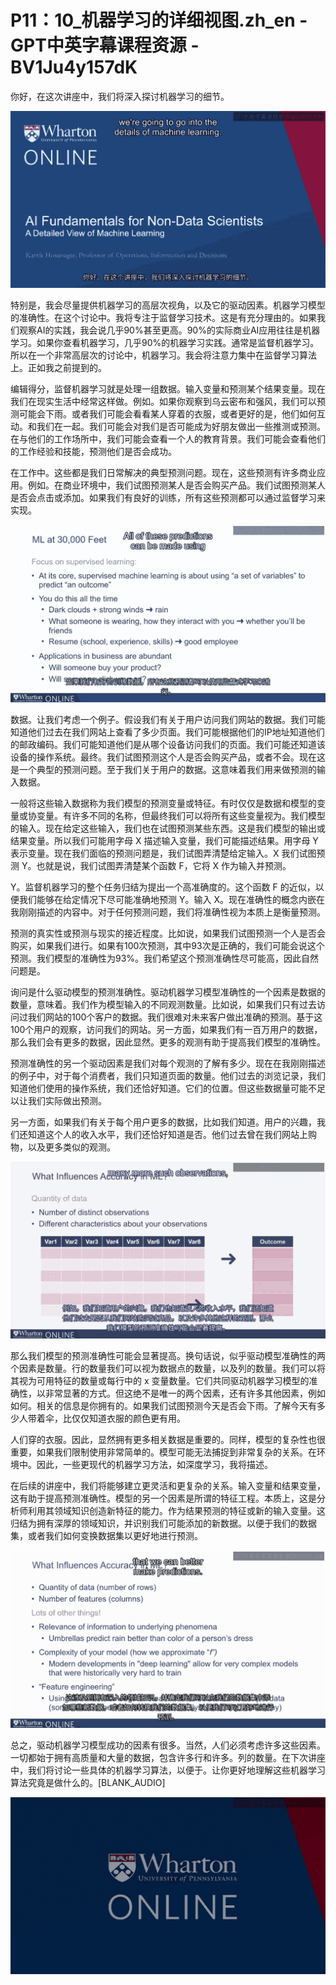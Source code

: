 # P11：10_机器学习的详细视图.zh_en - GPT中英字幕课程资源 - BV1Ju4y157dK

你好，在这次讲座中，我们将深入探讨机器学习的细节。

![](img/33371fd29fdcdcfa12400f3f3a0bb95f_1.png)

特别是，我会尽量提供机器学习的高层次视角，以及它的驱动因素。机器学习模型的准确性。在这个讨论中。我将专注于监督学习技术。这是有充分理由的。如果我们观察AI的实践，我会说几乎90%甚至更高。90%的实际商业AI应用往往是机器学习。如果你查看机器学习，几乎90%的机器学习实践。通常是监督机器学习。所以在一个非常高层次的讨论中，机器学习。我会将注意力集中在监督学习算法上。正如我之前提到的。

编辑得分，监督机器学习就是处理一组数据。输入变量和预测某个结果变量。现在我们在现实生活中经常这样做。例如。如果你观察到乌云密布和强风，我们可以预测可能会下雨。或者我们可能会看看某人穿着的衣服，或者更好的是，他们如何互动。和我们在一起。我们可能会对我们是否可能成为好朋友做出一些推测或预测。在与他们的工作场所中，我们可能会查看一个人的教育背景。我们可能会查看他们的工作经验和技能，预测他们是否会成功。

在工作中。这些都是我们日常解决的典型预测问题。现在，这些预测有许多商业应用。例如。在商业环境中，我们试图预测某人是否会购买产品。我们试图预测某人是否会点击或添加。如果我们有良好的训练，所有这些预测都可以通过监督学习来实现。

![](img/33371fd29fdcdcfa12400f3f3a0bb95f_3.png)

数据。让我们考虑一个例子。假设我们有关于用户访问我们网站的数据。我们可能知道他们过去在我们网站上查看了多少页面。我们可能根据他们的IP地址知道他们的邮政编码。我们可能知道他们是从哪个设备访问我们的页面。我们可能还知道该设备的操作系统。最终。我们试图预测这个人是否会购买产品，或者不会。现在这是一个典型的预测问题。至于我们关于用户的数据。这意味着我们用来做预测的输入数据。

一般将这些输入数据称为我们模型的预测变量或特征。有时仅仅是数据和模型的变量或协变量。有许多不同的名称，但最终我们可以将所有这些变量视为。我们模型的输入。现在给定这些输入，我们也在试图预测某些东西。这是我们模型的输出或结果变量。所以我们可能用字母 X 描述输入变量，我们可能描述结果。用字母 Y 表示变量。现在我们面临的预测问题是，我们试图弄清楚给定输入。X 我们试图预测 Y。也就是说，我们试图弄清楚某个函数 F，它将 X 作为输入并预测。

Y。监督机器学习的整个任务归结为提出一个高准确度的。这个函数 F 的近似，以便我们能够在给定情况下尽可能准确地预测 Y。输入 X。现在准确性的概念内嵌在我刚刚描述的内容中。对于任何预测问题，我们将准确性视为本质上是衡量预测。

预测的真实性或预测与现实的接近程度。比如说，如果我们试图预测一个人是否会购买，如果我们进行。如果有100次预测，其中93次是正确的，我们可能会说这个预测。我们模型的准确性为93%。我们希望这个预测准确性尽可能高，因此自然问题是。

询问是什么驱动模型的预测准确性。驱动机器学习模型准确性的一个因素是数据的数量，意味着。我们作为模型输入的不同观测数量。比如说，如果我们只有过去访问过我们网站的100个客户的数据。我们很难对未来客户做出准确的预测。基于这100个用户的观察，访问我们的网站。另一方面，如果我们有一百万用户的数据，那么我们会有更多的数据，因此显然。更多的观测有助于提高我们模型的准确性。

预测准确性的另一个驱动因素是我们对每个观测的了解有多少。现在在我刚刚描述的例子中，对于每个消费者，我们只知道页面的数量。他们过去的浏览记录，我们知道他们使用的操作系统，我们还恰好知道。它们的位置。但这些数据量可能不足以让我们实际做出预测。

另一方面，如果我们有关于每个用户更多的数据，比如我们知道。用户的兴趣，我们还知道这个人的收入水平，我们还恰好知道是否。他们过去曾在我们网站上购物，以及更多类似的观测。

![](img/33371fd29fdcdcfa12400f3f3a0bb95f_5.png)

那么我们模型的预测准确性可能会显著提高。换句话说，似乎驱动模型准确性的两个因素是数量。行的数量我们可以视为数据点的数量，以及列的数量。我们可以将其视为可用特征的数量或每行中的 x 变量数量。它们共同驱动机器学习模型的准确性，以非常显著的方式。但这绝不是唯一的两个因素，还有许多其他因素，例如如何。相关的信息是你拥有的。如果我们试图预测今天是否会下雨。了解今天有多少人带着伞，比仅仅知道衣服的颜色更有用。

人们穿的衣服。因此，显然拥有更多相关数据是重要的。同样，模型的复杂性也很重要，如果我们限制使用非常简单的。模型可能无法捕捉到非常复杂的关系。在环境中。因此，一些更现代的机器学习方法，如深度学习，我将描述。

在后续的讲座中，我们将能够建立更灵活和更复杂的关系。输入变量和结果变量，这有助于提高预测准确性。模型的另一个因素是所谓的特征工程。本质上，这是分析师利用其领域知识创造新特征的能力。作为结果预测的特征或新的输入变量。这归结为拥有深厚的领域知识，并识别我们可能添加的新数据。以便于我们的数据集，或者我们如何变换数据集以更好地进行预测。

![](img/33371fd29fdcdcfa12400f3f3a0bb95f_7.png)

总之，驱动机器学习模型成功的因素有很多。当然，人们必须考虑许多这些因素。一切都始于拥有高质量和大量的数据，包含许多行和许多。列的数量。在下次讲座中，我们将讨论一些具体的机器学习算法，以便于。让你更好地理解这些机器学习算法究竟是做什么的。[BLANK_AUDIO]



![](img/33371fd29fdcdcfa12400f3f3a0bb95f_9.png)
